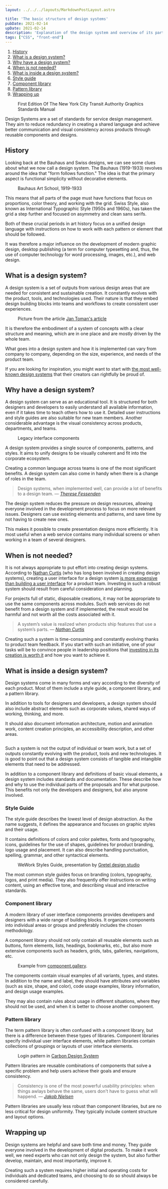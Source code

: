 ```yaml
---
layout: ../../../layouts/MarkdownPostLayout.astro

title: 'The basic structure of design systems'
pubDate: 2021-02-14
upDate: 2021-02-14
description: 'Explanation of the design system and overview of its parts. When is it reasonable to think about creating a design system? And when, on the other hand, is it better to choose a different approach?'
tags: ["CSS", "front-end"]
---
```


<nav class="toc">
<ol>
  <li><a href="#history">History</a></li>
  <li><a href="#what-is-a-design-system">What is a design system?</a></li>
  <li><a href="#why-have-a-design-system">Why have a design system?</a></li>
  <li><a href="#why-not-have-a-design-system">When is not needed?</a></li>
  <li><a href="#what-is-inside-design-system">What is inside a design system?</a></li>
  <li class="lvl-2"><a href="#style-guide">Style guide</a>
  <li class="lvl-2"><a href="#component-library">Component library</a>
  <li class="lvl-2"><a href="#pattern-library">Pattern library</a>
  <li><a href="#wrapping-up">Wrapping up</a></li>
</ol>
</nav>
<figure class="post__intro">
<img src="intro.webp" alt="">
<figcaption>First Edition Of The New York City Transit Authority Graphics Standards Manual</figcaption>
</figure>
<p>Design Systems are a set of standards for service design management. They aim to reduce redundancy in creating a shared language and achieve better communication and visual consistency across products through reusable components and designs.</p>
<h2 id="history">History</h2>
<p>Looking back at the Bauhaus and Swiss designs, we can see some clues about what we now call a design system. The Bauhaus (1919-1933) revolves around the idea that "form follows function." The idea is that the primary aspect is functional simplicity without decorative elements.</p>
<figure>
  <img src="bauhaus.jpg" alt="">
  <figcaption>
    Bauhaus Art School, 1919-1933
  </figcaption>
</figure>
<p>This means that all parts of the page must have functions that focus on proportions, color theory, and working with the grid. Swiss Style, also known as International Typographic Style (1950s and 1960s), has taken the grid a step further and focused on asymmetry and clean sans serifs.</p>
<p>Both of these crucial periods in art history focus on a unified design language with instructions on how to work with each pattern or element that should be followed.</p>
<p>It was therefore a major influence on the development of modern graphic design, desktop publishing (a term for computer typesetting and, thus, the use of computer technology for word processing, images, etc.), and web design.</p>
<h2 id="what-is-a-design-system">What is a design system?</h2>
<p>A design system is a set of outputs from various design areas that are needed for consistent and sustainable creation. It constantly evolves with the product, tools, and technologies used. Their nature is that they embed design building blocks into teams and workflows to create consistent user experiences.</p>
<p></p>
<figure>
  <a href="design-system.png"><img src="design-system.png" alt=""></a>
  <figcaption>
    Picture from the article <a href="https://medium.com/productunicorn/design-systems-style-guides-all-those-libraries-what-the-hell-is-the-difference-4c2741193fdc" tabindex="-1">Jan Toman's article
</a>
  </figcaption>
</figure>
<p>It is therefore the embodiment of a system of concepts with a clear structure and meaning, which are in one place and are mostly driven by the whole team.</p>
<p>What goes into a design system and how it is implemented can vary from company to company, depending on the size, experience, and needs of the product team.</p>
<p>If you are looking for inspiration, you might want to start with <a href="https://adele.uxpin.com/">the most well-known design systems</a> that their creators can rightfully be proud of.</p>
<h2 id="why-have-a-design-system">Why have a design system?</h2>
<p>A design system can serve as an educational tool. It is structured for both designers and developers to easily understand all available information, even if it takes time to teach others how to use it. Detailed user instructions and style guides are also suitable for new team members. Another considerable advantage is the visual consistency across products, departments, and teams.</p>
<figure>
  <a href="legacy-design-system.png"><img src="legacy-design-system.png" alt=""></a>
  <figcaption>
    Legacy interface components
  </figcaption>
</figure>
<p>A design system provides a single source of components, patterns, and styles. It aims to unify designs to be visually coherent and fit into the corporate ecosystem.</p>
<p>Creating a common language across teams is one of the most significant benefits. A design system can also come in handy when there is a change of roles in the team.</p>
<blockquote><p>Design systems, when implemented well, can provide a lot of benefits to a design team.<cite> — <a href="https://theresefessenden.com/" tabindex="-1">Therese Fessenden</a></cite></p></blockquote>
<p>The design system reduces the pressure on design resources, allowing everyone involved in the development process to focus on more relevant issues. Designers can use existing elements and patterns, and save time by not having to create new ones.</p>
<p>This makes it possible to create presentation designs more efficiently. It is most useful when a web service contains many individual screens or when working in a team of several designers.</p>
<h2 id="why-not-have-a-design-system">When is not needed?</h2>
<p>It is not always appropriate to put effort into creating design systems. According to <a href="https://medium.com/@nathanacurtis">Nathan Curtis</a> (who has long been involved in creating design systems), creating a user interface for a design system <a href="https://medium.com/eightshapes-llc/design-system-ui-is-more-expensive-than-a-product-teams-ui-f3c3e48c555">is more expensive than building a user interface</a> for a product team. Investing in such a robust system should result from careful consideration and planning.</p>
<p>For projects full of static, disposable creations, it may not be appropriate to use the same components across modules. Such web services do not benefit from a design system and if implemented, the result would be harmful and not worth all the costs associated with it.</p>
<blockquote><p>A system’s value is realized when products ship features that use a system’s parts.<cite> — <a href="https://medium.com/@nathanacurtis" tabindex="-1">Nathan Curtis</a></cite></p></blockquote>
<p>Creating such a system is time-consuming and constantly evolving thanks to product team feedback. If you start with such an initiative, one of your tasks will be to convince people in leadership positions that <a href="https://www.smashingmagazine.com/2022/09/formula-roi-design-system/">investing in its creation is worth it</a> and how you want to achieve it.</p>
<h2 id="what-is-inside-design-system">What is inside a design system?</h2>
<p>Design systems come in many forms and vary according to the diversity of each product. Most of them include a style guide, a&nbsp;component library, and a pattern library.</p>
<p>In addition to tools for designers and developers, a design system should also include abstract elements such as corporate values, shared ways of working, thinking, and more.</p>
<p>It should also document information architecture, motion and animation work, content creation principles, an accessibility description, and other areas.</p>
<figure>
  <a href="design-system-hierarchy.png"><img src="design-system-hierarchy.png" alt=""></a>
</figure>
<p>Such a system is not the output of individual or team work, but a set of outputs constantly evolving with the product, tools and new technologies. It is good to point out that a design system consists of tangible and intangible elements that need to be addressed.</p>
<p>In addition to a component library and definitions of basic visual elements, a design system includes standards and documentation. These describe how and why to use the individual parts of the proposals and for what purpose. This benefits not only the developers and designers, but also anyone involved.</p>
<h3 id="style-guide">Style Guide</h3>
<p>The style guide describes the lowest level of design abstraction. As the name suggests, it defines the appearance and focuses on graphic styles and their usage.</p>
<p>It contains definitions of colors and color palettes, fonts and typography, icons, guidelines for the use of shapes, guidelines for product branding, logo usage and placement. It can also describe handling punctuation, spelling, grammar, and other syntactical elements.</p>
<figure>
  <a href="style-guide.png"><img src="style-guide.png" alt=""></a>
  <figcaption>
    WeWork Styles Guide, presentation by <a href="https://gretelny.com/wework" tabindex="-1">Gretel design studio</a>
  </figcaption>
</figure>
<p>The most common style guides focus on branding (colors, typography, logos, and print media). They also frequently offer instructions on writing content, using an effective tone, and describing visual and interactive standards.</p>
<h3 id="component-library">Component library</h3>
<p>A modern library of user interface components provides developers and designers with a wide range of building blocks. It organizes components into individual areas or groups and preferably includes the chosen methodology.</p>
<p>A component library should not only contain all reusable elements such as buttons, form elements, lists, headings, bookmarks, etc., but also more extensive components such as headers, grids, tabs, galleries, navigations, etc.</p>
<figure>
  <a href="component-library.png"><img src="component-library.png" alt=""></a>
  <figcaption>
  Example from <a href="https://component.gallery/components/" tabindex="-1">component.gallery</a>.
  </figcaption>
</figure>
<p>The components contain visual examples of all variants, types, and states. In addition to the name and label, they should have attributes and variables (such as size, shape, and color), code usage examples, library information, and design usage examples.</p>
<p>They may also contain rules about usage in different situations, where they should not be used, and when it is better to choose another component.</p>
<h3 id="pattern-library">Pattern library</h3>
<p>The term pattern library is often confused with a component library, but there is a difference between these types of libraries. Component libraries specify individual user interface elements, while pattern libraries contain collections of groupings or layouts of user interface elements.</p>
<figure>
  <a href="pattern-library.png"><img src="pattern-library.png" alt=""></a>
  <figcaption>
    Login pattern in <a href="https://carbondesignsystem.com/patterns/login-pattern/"tabindex="-1">Carbon Design System</a></a>
  </figcaption>
</figure>
<p>Pattern libraries are reusable combinations of components that solve a specific problem and help users achieve their goals and ensure consistency.</p>
<blockquote><p>Consistency is one of the most powerful usability principles: when things awlays behave the same, users don't have to guess what will happend.<cite> — <a href="https://www.nngroup.com/people/jakob-nielsen/" tabindex="-1">Jakob Nielsen</a></cite></p></blockquote>
<p>Pattern libraries are usually less robust than component libraries, but are no less critical for design uniformity. They typically include content structure and layout options.</p>
<h2 id="wrapping-up">Wrapping up</h2>
<p>Design systems are helpful and save both time and money. They guide everyone involved in the development of digital products. To make it work well, we need experts who can not only design the system, but also further develop, maintain, and most importantly, improve it.</p>
<p>Creating such a system requires higher initial and operating costs for individuals and dedicated teams, and choosing to do so should always be considered carefully.</p>
